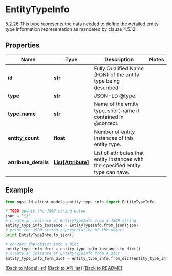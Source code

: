 # EntityTypeInfo

5.2.26 This type represents the data needed to define the detailed entity type information representation as mandated by clause 4.5.12. 

## Properties
Name | Type | Description | Notes
------------ | ------------- | ------------- | -------------
**id** | **str** | Fully Qualified Name (FQN) of the entity type being described.  | 
**type** | **str** | JSON-LD @type.  | 
**type_name** | **str** | Name of the entity type, short name if contained in @context.  | 
**entity_count** | **float** | Number of entity instances of this entity type.  | 
**attribute_details** | [**List[Attribute]**](Attribute.md) | List of attributes that entity instances with the specified entity type can have.  | 

## Example

```python
from ngsi_ld_client.models.entity_type_info import EntityTypeInfo

# TODO update the JSON string below
json = "{}"
# create an instance of EntityTypeInfo from a JSON string
entity_type_info_instance = EntityTypeInfo.from_json(json)
# print the JSON string representation of the object
print EntityTypeInfo.to_json()

# convert the object into a dict
entity_type_info_dict = entity_type_info_instance.to_dict()
# create an instance of EntityTypeInfo from a dict
entity_type_info_form_dict = entity_type_info.from_dict(entity_type_info_dict)
```
[[Back to Model list]](../README.md#documentation-for-models) [[Back to API list]](../README.md#documentation-for-api-endpoints) [[Back to README]](../README.md)


